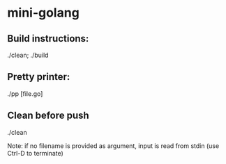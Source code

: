 # mini-golang

## Build instructions:
./clean; ./build

## Pretty printer:
./pp [file.go]

## Clean before push
./clean

Note: if no filename is provided as argument, input is read from stdin (use Ctrl-D to terminate)

